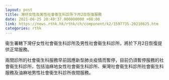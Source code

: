 ```yaml
---
layout: post
title: 灣仔女性及男性社會衞生科診所下月2日恢復服務
date: 2021-06-25 20:49:37.000000000 +08:00
link: https://news.rthk.hk/rthk/ch/component/k2/1597735-20210625.htm
categories: rthk
---
```


衞生署轄下灣仔女性社會衞生科診所及男性社會衞生科診所，將於下月2日恢復提供正常服務。

兩間診所的社會衞生科服務早前因應新型肺炎疫情而暫停，目前仍須暫停服務的社會衞生科診所，包括油麻地女性社會衞生科診所、柴灣社會衞生科診所社會衞生科服務及油麻地男性社會衞生科診所夜間服務。

